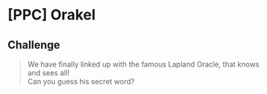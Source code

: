 # [PPC] Orakel
## Challenge
>We have finally linked up with the famous Lapland Oracle, that knows and sees all!  
>Can you guess his secret word?

